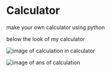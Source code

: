 # Calculator

make your own calculator using python

below the look of my calculator

![image of calculation in calculator](https://user-images.githubusercontent.com/95494969/144647415-02adf34a-d631-45d3-92b5-055d7563468d.jpeg)

![image of ans of calculation](https://user-images.githubusercontent.com/95494969/144647407-b58de95f-9737-463e-9baa-5f394ad4d943.jpeg)

